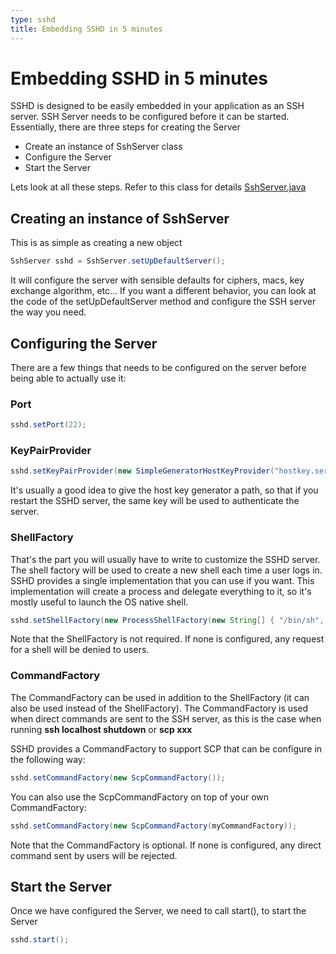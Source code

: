 ```yaml
---
type: sshd
title: Embedding SSHD in 5 minutes
---
```


# Embedding SSHD in 5 minutes

SSHD is designed to be easily embedded in your application as an SSH server. SSH Server needs to be configured before it can be started. Essentially, there are three steps for creating the Server

* Create an instance of SshServer class
* Configure the Server
* Start the Server

Lets look at all these steps. Refer to this class for details [SshServer.java](http://svn.apache.org/viewvc/mina/sshd/trunk/sshd-core/src/main/java/org/apache/sshd/SshServer.java?view=markup)

## Creating an instance of SshServer

This is as simple as creating a new object

```java
SshServer sshd = SshServer.setUpDefaultServer();
```

It will configure the server with sensible defaults for ciphers, macs, key exchange algorithm, etc...
If you want a different behavior, you can look at the code of the setUpDefaultServer method and configure the SSH server the way you need.

## Configuring the Server

There are a few things that needs to be configured on the server before being able to actually use it:

### Port

```java
sshd.setPort(22);
```

### KeyPairProvider

```java
sshd.setKeyPairProvider(new SimpleGeneratorHostKeyProvider("hostkey.ser"));
```

It's usually a good idea to give the host key generator a path, so that if you restart the SSHD server, the same key will be used to authenticate the server.

### ShellFactory

That's the part you will usually have to write to customize the SSHD server. The shell factory will be used to create a new shell each time a user logs in. SSHD provides a single implementation that you can use if you want. This implementation will create a process and delegate everything to it, so it's mostly useful to launch the OS native shell.

```java
sshd.setShellFactory(new ProcessShellFactory(new String[] { "/bin/sh", "-i", "-l" }));
```

Note that the ShellFactory is not required. If none is configured, any request for a shell will be denied to users.

### CommandFactory

The CommandFactory can be used in addition to the ShellFactory (it can also be used instead of the ShellFactory). The CommandFactory is used when direct commands are sent to the SSH server, as this is the case when running __ssh localhost shutdown__ or __scp xxx__

SSHD provides a CommandFactory to support SCP that can be configure in the following way:

```java
sshd.setCommandFactory(new ScpCommandFactory());
```

You can also use the ScpCommandFactory on top of your own CommandFactory:

```java
sshd.setCommandFactory(new ScpCommandFactory(myCommandFactory));
```

Note that the CommandFactory is optional. If none is configured, any direct command sent by users will be rejected.

## Start the Server

Once we have configured the Server, we need to call start(), to start the Server

```java
sshd.start();
```
